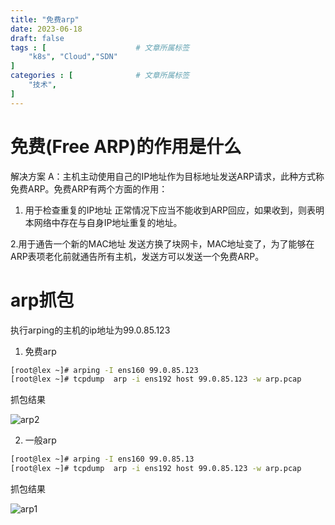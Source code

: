 ```yaml
---
title: "免费arp"
date: 2023-06-18
draft: false
tags : [                    # 文章所属标签
    "k8s", "Cloud","SDN"
]
categories : [              # 文章所属标签
    "技术",
]
---
```


# 免费(Free ARP)的作用是什么

解决方案
A：主机主动使用自己的IP地址作为目标地址发送ARP请求，此种方式称免费ARP。免费ARP有两个方面的作用：

1. 用于检查重复的IP地址 
正常情况下应当不能收到ARP回应，如果收到，则表明本网络中存在与自身IP地址重复的地址。

2.用于通告一个新的MAC地址
发送方换了块网卡，MAC地址变了，为了能够在ARP表项老化前就通告所有主机，发送方可以发送一个免费ARP。

# arp抓包

执行arping的主机的ip地址为99.0.85.123

1. 免费arp

```bash
[root@lex ~]# arping -I ens160 99.0.85.123
[root@lex ~]# tcpdump  arp -i ens192 host 99.0.85.123 -w arp.pcap
```

抓包结果

![arp2](https://www.mineor.xyz/images/arp2.png)

2. 一般arp

```bash
[root@lex ~]# arping -I ens160 99.0.85.13
[root@lex ~]# tcpdump  arp -i ens192 host 99.0.85.123 -w arp.pcap
```

抓包结果

![arp1](https://www.mineor.xyz/images/arp1.png)
